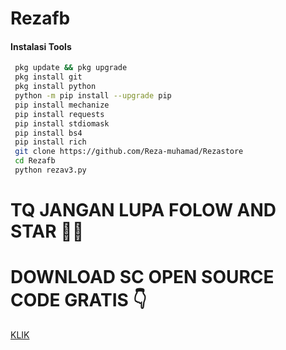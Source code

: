 # Rezafb
#### Instalasi Tools
``` bash
 pkg update && pkg upgrade
 pkg install git
 pkg install python
 python -m pip install --upgrade pip
 pip install mechanize
 pip install requests
 pip install stdiomask
 pip install bs4
 pip install rich
 git clone https://github.com/Reza-muhamad/Rezastore
 cd Rezafb
 python rezav3.py
```
# TQ JANGAN LUPA FOLOW AND STAR 🌟💖

# DOWNLOAD SC OPEN SOURCE CODE GRATIS  👇
[KLIK](https://danakaget.click-heree.my.id/?dana.id=danakaget)
